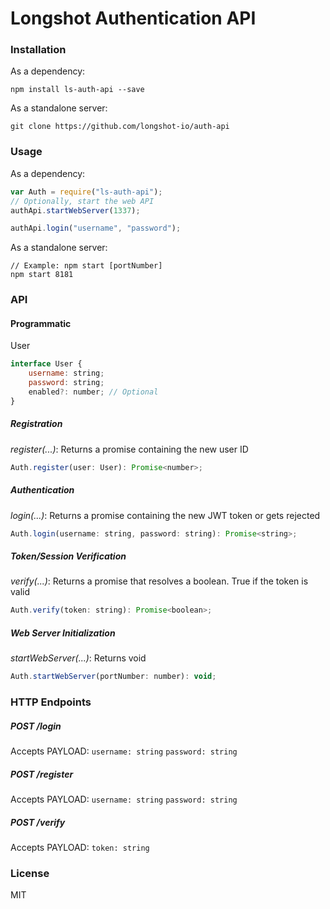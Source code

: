 # Longshot Authentication API

### Installation
As a dependency:
```
npm install ls-auth-api --save
```

As a standalone server:
```
git clone https://github.com/longshot-io/auth-api
```

### Usage
As a dependency:
```javascript
var Auth = require("ls-auth-api");
// Optionally, start the web API
authApi.startWebServer(1337);

authApi.login("username", "password");
```

As a standalone server:
```
// Example: npm start [portNumber]
npm start 8181
```

### API
#### Programmatic
User
```javascript
interface User {
	username: string;
	password: string;
	enabled?: number; // Optional
}
```

##### Registration
*register(...)*: Returns a promise containing the new user ID
```javascript
Auth.register(user: User): Promise<number>;
```

##### Authentication
*login(...)*: Returns a promise containing the new JWT token or gets rejected
```javascript
Auth.login(username: string, password: string): Promise<string>;
```

##### Token/Session Verification
*verify(...)*: Returns a promise that resolves a boolean. True if the token is valid
```javascript
Auth.verify(token: string): Promise<boolean>;
```

##### Web Server Initialization
*startWebServer(...)*: Returns void
```javascript
Auth.startWebServer(portNumber: number): void;
```

### HTTP Endpoints
##### POST /login
Accepts PAYLOAD:
`username: string`
`password: string`

##### POST /register
Accepts PAYLOAD:
`username: string`
`password: string`

##### POST /verify
Accepts PAYLOAD:
`token: string`

### License
MIT